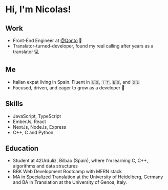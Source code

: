 # Hi, I'm **Nicolas**!

## Work
- Front-End Engineer at [@Qonto](https://qonto.com/en) 🚀
- Translator-turned-developer, found my real calling after years as a translator 💻

## Me
- Italian expat living in Spain. Fluent in 🇺🇸, 🇮🇹, 🇪🇸, and 🇩🇪 
- Focused, driven, and eager to grow as a developer 🦾

## Skills
- JavaScript, TypeScript
- EmberJs, React
- NextJs, NodeJs, Express
- C++, C and Python

## Education
- Student at 42Urduliz, Bilbao (Spain), where I'm learning C, C++, algorithms and data structures
- BBK Web Development Bootcamp with MERN stack
- MA in Specialized Translation at the University of Heidelberg, Germany and BA in Translation at the University of Genoa, Italy.
